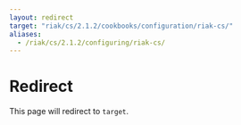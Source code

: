 ```yaml
---
layout: redirect
target: "riak/cs/2.1.2/cookbooks/configuration/riak-cs/"
aliases:
  - /riak/cs/2.1.2/configuring/riak-cs/
---
```


# Redirect

This page will redirect to `target`.
